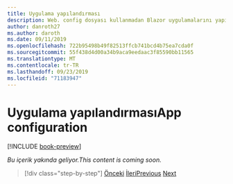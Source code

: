 ```yaml
---
title: Uygulama yapılandırması
description: Web. config dosyası kullanmadan Blazor uygulamalarını yapılandırma hakkında bilgi edinin.
author: danroth27
ms.author: daroth
ms.date: 09/11/2019
ms.openlocfilehash: 722b95498b49f82513ffcb741bcd4b75ea7cda0f
ms.sourcegitcommit: 55f438d4d00a34b9aca9eedaac3f85590bb11565
ms.translationtype: MT
ms.contentlocale: tr-TR
ms.lasthandoff: 09/23/2019
ms.locfileid: "71183947"
---
```

# <a name="app-configuration"></a><span data-ttu-id="8b0c8-103">Uygulama yapılandırması</span><span class="sxs-lookup"><span data-stu-id="8b0c8-103">App configuration</span></span>

[!INCLUDE [book-preview](../../../includes/book-preview.md)]

<span data-ttu-id="8b0c8-104">*Bu içerik yakında geliyor.*</span><span class="sxs-lookup"><span data-stu-id="8b0c8-104">*This content is coming soon.*</span></span>

>[!div class="step-by-step"]
><span data-ttu-id="8b0c8-105">[Önceki](middleware.md)
>[İleri](security-authentication-authorization.md)</span><span class="sxs-lookup"><span data-stu-id="8b0c8-105">[Previous](middleware.md)
[Next](security-authentication-authorization.md)</span></span>
